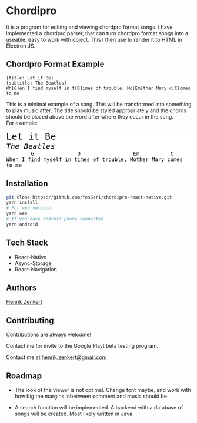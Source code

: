 # Chordipro

It is a program for editing and viewing chordpro format songs. I have implemented a chordpro parser, that can turn chordpro format songs into a useable, easy to work with object. This I then use to render it to HTML in Electron JS.

## Chordpro Format Example

```
{title: Let it Be}
{subtitle: The Beatles}
Wh[G]en I find myself in t[D]imes of trouble, Mo[Em]ther Mary c[C]omes to me
```

This is a minimal example of a song. This will be transformed into something to play music after. The title should be styled appropriately and the chords should be placed above the word after where they occur in the song.  
For example: 
<div style="background: white; color:black; font-family: monospace" class="custom">
	<div style="font-size: 25px;">Let it Be</div>
	<div style="font-size: 20px; font-style: italic">The Beatles</div>
	<div style="white-space: pre;">        G              D                 Em          C</div>
	<div>
	When I find myself in times of trouble, Mother Mary comes to me
	</div>
</div>

## Installation

```bash
git clone https://github.com/YesSeri/chordipro-react-native.git
yarn install
# For web version
yarn web
# If you have android phone connected
yarn android
```
## Tech Stack

- React-Native 
- Async-Storage
- React-Navigation

## Authors

[Henrik Zenkert](https://www.github.com/YesSeri)


## Contributing

Contributions are always welcome!

Contact me for invite to the Google Playt beta testing program.

Contact me at [henrik.zenkert@gmail.com](mailto:henrik.zenkert@gmail.com)

## Roadmap

-  The look of the viewer is not optimal. Change font maybe, and work with how big the margins inbetween comment and music should be. 

- A search function will be implemented. A backend with a database of songs will be created. Most likely written in Java.  

